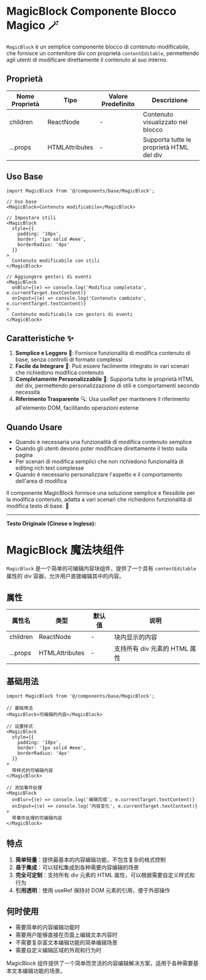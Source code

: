 # MagicBlock Componente Blocco Magico 🪄

`MagicBlock` è un semplice componente blocco di contenuto modificabile, che fornisce un contenitore div con proprietà `contentEditable`, permettendo agli utenti di modificare direttamente il contenuto al suo interno.

## Proprietà

| Nome Proprietà | Tipo                           | Valore Predefinito | Descrizione                          |
| -------------- | ------------------------------ | ------------------ | ------------------------------------ |
| children       | ReactNode                      | -                  | Contenuto visualizzato nel blocco    |
| ...props       | HTMLAttributes<HTMLDivElement> | -                  | Supporta tutte le proprietà HTML del div |

## Uso Base

```tsx
import MagicBlock from '@/components/base/MagicBlock';

// Uso base
<MagicBlock>Contenuto modificabile</MagicBlock>

// Impostare stili
<MagicBlock
  style={{
    padding: '10px',
    border: '1px solid #eee',
    borderRadius: '4px'
  }}
>
  Contenuto modificabile con stili
</MagicBlock>

// Aggiungere gestori di eventi
<MagicBlock
  onBlur={(e) => console.log('Modifica completata', e.currentTarget.textContent)}
  onInput={(e) => console.log('Contenuto cambiato', e.currentTarget.textContent)}
>
  Contenuto modificabile con gestori di eventi
</MagicBlock>
```

## Caratteristiche ✨

1. **Semplice e Leggero** 📏: Fornisce funzionalità di modifica contenuto di base, senza controlli di formato complessi
2. **Facile da Integrare** 🔗: Può essere facilmente integrato in vari scenari che richiedono modifica contenuto
3. **Completamente Personalizzabile** 🎨: Supporta tutte le proprietà HTML del div, permettendo personalizzazione di stili e comportamenti secondo necessità
4. **Riferimento Trasparente** 🔍: Usa useRef per mantenere il riferimento all'elemento DOM, facilitando operazioni esterne

## Quando Usare

-   Quando è necessaria una funzionalità di modifica contenuto semplice
-   Quando gli utenti devono poter modificare direttamente il testo sulla pagina
-   Per scenari di modifica semplici che non richiedono funzionalità di editing rich text complesse
-   Quando è necessario personalizzare l'aspetto e il comportamento dell'area di modifica

Il componente MagicBlock fornisce una soluzione semplice e flessibile per la modifica contenuto, adatta a vari scenari che richiedono funzionalità di modifica testo di base. 🚀

---

**Testo Originale (Cinese e Inglese):**

# MagicBlock 魔法块组件

`MagicBlock` 是一个简单的可编辑内容块组件，提供了一个具有 `contentEditable` 属性的 div 容器，允许用户直接编辑其中的内容。

## 属性

| 属性名   | 类型                           | 默认值 | 说明                          |
| -------- | ------------------------------ | ------ | ----------------------------- |
| children | ReactNode                      | -      | 块内显示的内容                |
| ...props | HTMLAttributes<HTMLDivElement> | -      | 支持所有 div 元素的 HTML 属性 |

## 基础用法

```tsx
import MagicBlock from '@/components/base/MagicBlock';

// 基础用法
<MagicBlock>可编辑的内容</MagicBlock>

// 设置样式
<MagicBlock
  style={{
    padding: '10px',
    border: '1px solid #eee',
    borderRadius: '4px'
  }}
>
  带样式的可编辑内容
</MagicBlock>

// 添加事件处理
<MagicBlock
  onBlur={(e) => console.log('编辑完成', e.currentTarget.textContent)}
  onInput={(e) => console.log('内容变化', e.currentTarget.textContent)}
>
  带事件处理的可编辑内容
</MagicBlock>
```

## 特点

1. **简单轻量**：提供最基本的内容编辑功能，不包含复杂的格式控制
2. **易于集成**：可以轻松集成到各种需要内容编辑的场景
3. **完全可定制**：支持所有 div 元素的 HTML 属性，可以根据需要自定义样式和行为
4. **引用透明**：使用 useRef 保持对 DOM 元素的引用，便于外部操作

## 何时使用

-   需要简单的内容编辑功能时
-   需要用户能够直接在页面上编辑文本内容时
-   不需要复杂富文本编辑功能的简单编辑场景
-   需要自定义编辑区域的外观和行为时

MagicBlock 组件提供了一个简单而灵活的内容编辑解决方案，适用于各种需要基本文本编辑功能的场景。
